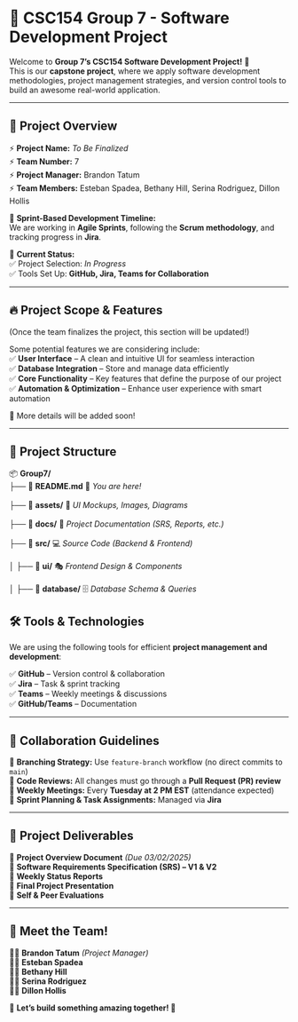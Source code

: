 # 🚀 CSC154 Group 7 - Software Development Project  

Welcome to **Group 7’s CSC154 Software Development Project!** 🎉  
This is our **capstone project**, where we apply software development methodologies, project management strategies, and version control tools to build an awesome real-world application.  

---

## 📌 **Project Overview**  
⚡ **Project Name:** *To Be Finalized*  
⚡ **Team Number:** 7  
⚡ **Project Manager:** Brandon Tatum  
⚡ **Team Members:** Esteban Spadea, Bethany Hill, Serina Rodriguez, Dillon Hollis  

📅 **Sprint-Based Development Timeline:**  
We are working in **Agile Sprints**, following the **Scrum methodology**, and tracking progress in **Jira**.  

👀 **Current Status:**  
✅ Project Selection: *In Progress*  
✅ Tools Set Up: **GitHub, Jira, Teams for Collaboration**  

---

## 🔥 **Project Scope & Features**  
(Once the team finalizes the project, this section will be updated!)  

Some potential features we are considering include:  
✅ **User Interface** – A clean and intuitive UI for seamless interaction  
✅ **Database Integration** – Store and manage data efficiently  
✅ **Core Functionality** – Key features that define the purpose of our project  
✅ **Automation & Optimization** – Enhance user experience with smart automation  

🚀 More details will be added soon!  

---

## 📂 Project Structure  

📦 **Group7/**  
├── 📄 **README.md** 📌 *You are here!* <br>  
├── 📁 **assets/** 🎨 *UI Mockups, Images, Diagrams* <br>  
├── 📁 **docs/** 📜 *Project Documentation (SRS, Reports, etc.)* <br>  
├── 📁 **src/** 💻 *Source Code (Backend & Frontend)* <br>  
│   ├── 📁 **ui/** 🎭 *Frontend Design & Components* <br>  
│   ├── 📁 **database/** 🗄 *Database Schema & Queries*  

## 🛠 **Tools & Technologies**  
We are using the following tools for efficient **project management and development**:  

✅ **GitHub** – Version control & collaboration  
✅ **Jira** – Task & sprint tracking  
✅ **Teams** – Weekly meetings & discussions  
✅ **GitHub/Teams** – Documentation  

---

## 📢 **Collaboration Guidelines**  
🔹 **Branching Strategy:** Use `feature-branch` workflow (no direct commits to `main`)  
🔹 **Code Reviews:** All changes must go through a **Pull Request (PR) review**  
🔹 **Weekly Meetings:** Every **Tuesday at 2 PM EST** (attendance expected)  
🔹 **Sprint Planning & Task Assignments:** Managed via **Jira**  

---

## 📜 **Project Deliverables**  
📝 **Project Overview Document** *(Due 03/02/2025)*  
📝 **Software Requirements Specification (SRS) – V1 & V2**  
📝 **Weekly Status Reports**  
🎤 **Final Project Presentation**  
📌 **Self & Peer Evaluations**  

---

## 🤝 **Meet the Team!**  
👨‍💻 **Brandon Tatum** *(Project Manager)*  
👨‍💻 **Esteban Spadea**  
👩‍💻 **Bethany Hill**  
👩‍💻 **Serina Rodriguez**  
👨‍💻 **Dillon Hollis**  

🎯 **Let’s build something amazing together! 🚀**  

